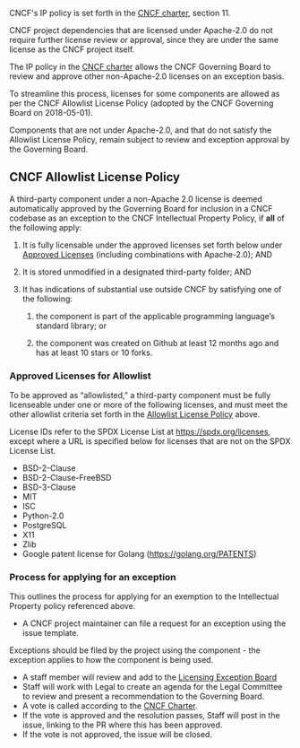 CNCF's IP policy is set forth in the [CNCF charter], section 11.

CNCF project dependencies that are licensed under Apache-2.0 do not require
further license review or approval, since they are under the same license as
the CNCF project itself.

The IP policy in the [CNCF charter] allows the CNCF Governing Board to review
and approve other non-Apache-2.0 licenses on an exception basis.

To streamline this process, licenses for some components are allowed as per
the CNCF Allowlist License Policy (adopted by the CNCF Governing Board on 2018-05-01).

Components that are not under Apache-2.0, and that do not satisfy the Allowlist License Policy, remain subject to review and exception approval by the Governing Board.

## CNCF Allowlist License Policy

A third-party component under a non-Apache 2.0 license is deemed automatically
approved by the Governing Board for inclusion in a CNCF codebase as an
exception to the CNCF Intellectual Property Policy, if **all** of the following
apply:

1. It is fully licensable under the approved licenses set forth below under
[Approved Licenses] (including combinations with Apache-2.0); AND

2. It is stored unmodified in a designated third-party folder; AND

3. It has indications of substantial use outside CNCF by satisfying one of the
following:

    1. the component is part of the applicable programming language’s standard
    library; or

    2. the component was created on Github at least 12 months ago and has at
    least 10 stars or 10 forks.

### Approved Licenses for Allowlist

To be approved as “allowlisted,” a third-party component must be fully
licenseable under one or more of the following licenses, and must meet the
other allowlist criteria set forth in the [Allowlist License Policy] above.

License IDs refer to the SPDX License List at https://spdx.org/licenses, except
where a URL is specified below for licenses that are not on the SPDX License
List.

- BSD-2-Clause
- BSD-2-Clause-FreeBSD
- BSD-3-Clause
- MIT
- ISC
- Python-2.0
- PostgreSQL
- X11
- Zlib
- Google patent license for Golang (https://golang.org/PATENTS)

[Allowlist License Policy]: #cncf-allowlist-policy
[Approved Licenses]: #approved-licenses-for-allowlist
[CNCF Charter]: https://github.com/cncf/foundation/blob/master/charter.md

### Process for applying for an exception

This outlines the process for applying for an exemption to the Intellectual Property policy referenced above.

- A CNCF project maintainer can file a request for an exception using the issue template. 

Exceptions should be filed by the project using the component - the exception applies to how the component is being used. 

- A staff member will review and add to the [Licensing Exception Board](https://github.com/cncf/foundation/projects/1)
- Staff will work with Legal to create an agenda for the Legal Committee to review and present a recommendation to the Governing Board. 
- A vote is called according to the [CNCF Charter](https://github.com/cncf/foundation/blob/master/charter.md).
- If the vote is approved and the resolution passes, Staff will post in the issue, linking to the PR where this has been approved.
- If the vote is not approved, the issue will be closed. 



